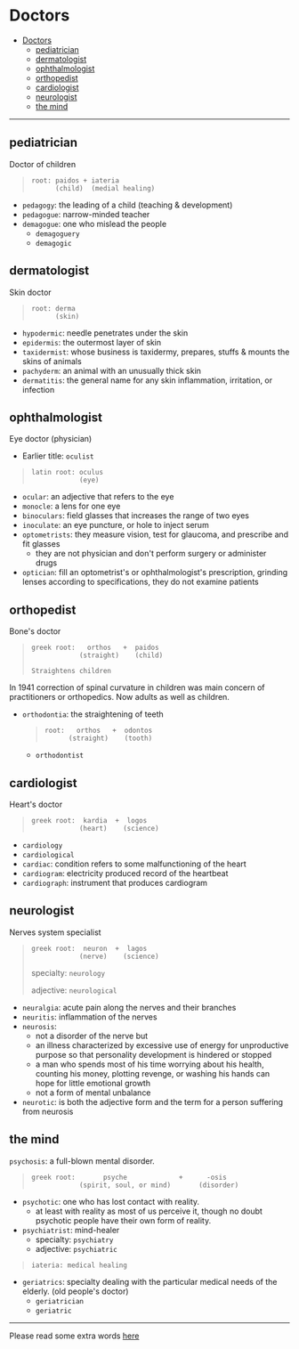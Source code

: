 # Doctors

- [Doctors](#doctors)
  - [pediatrician](#pediatrician)
  - [dermatologist](#dermatologist)
  - [ophthalmologist](#ophthalmologist)
  - [orthopedist](#orthopedist)
  - [cardiologist](#cardiologist)
  - [neurologist](#neurologist)
  - [the mind](#the-mind)

---

## pediatrician

Doctor of children

> ```
> root: paidos + iateria
>       (child)  (medial healing)
> ```

- `pedagogy`: the leading of a child (teaching & development)
- `pedagogue`: narrow-minded teacher
- `demagogue`: one who mislead the people
  - `demagoguery`
  - `demagogic`

## dermatologist

Skin doctor

> ```
> root: derma
>       (skin)
> ```

- `hypodermic`: needle penetrates under the skin
- `epidermis`: the outermost layer of skin
- `taxidermist`: whose business is taxidermy, prepares, stuffs & mounts the skins of animals
- `pachyderm`: an animal with an unusually thick skin
- `dermatitis`: the general name for any skin inflammation, irritation, or infection

## ophthalmologist

Eye doctor (physician)

- Earlier title: `oculist`

> ```
> latin root: oculus
>             (eye)
> ```

- `ocular`: an adjective that refers to the eye
- `monocle`: a lens for one eye
- `binoculars`: field glasses that increases the range of two eyes
- `inoculate`: an eye puncture, or hole to inject serum
- `optometrists`: they measure vision, test for glaucoma, and prescribe and fit glasses
  - they are not physician and don't perform surgery or administer drugs
- `optician`: fill an optometrist's or ophthalmologist's prescription, grinding lenses according to specifications, they do not examine patients

## orthopedist

Bone's doctor

> ```
> greek root:   orthos   +  paidos
>             (straight)    (child)
>
> Straightens children
> ```

In 1941 correction of spinal curvature in children was main concern of practitioners or orthopedics.
Now adults as well as children.

- `orthodontia`: the straightening of teeth

  > ```
  > root:   orthos   +  odontos
  >       (straight)    (tooth)
  > ```

  - `orthodontist`

## cardiologist

Heart's doctor

> ```
> greek root:  kardia  +  logos
>             (heart)    (science)
> ```

- `cardiology`
- `cardiological`
- `cardiac`: condition refers to some malfunctioning of the heart
- `cardiogram`: electricity produced record of the heartbeat
- `cardiograph`: instrument that produces cardiogram

## neurologist

Nerves system specialist

> ```
> greek root:  neuron  +  lagos
>             (nerve)    (science)
> ```
>
> specialty: `neurology`
>
> adjective: `neurological`

- `neuralgia`: acute pain along the nerves and their branches
- `neuritis`: inflammation of the nerves
- `neurosis`:
  - not a disorder of the nerve but
  - an illness characterized by excessive use of energy for unproductive purpose so that personality development is hindered or stopped
  - a man who spends most of his time worrying about his health, counting his money, plotting revenge, or washing his hands can hope for little emotional growth
  - not a form of mental unbalance
- `neurotic`: is both the adjective form and the term for a person suffering from neurosis

## the mind

`psychosis`: a full-blown mental disorder.

> ```
> greek root:       psyche             +      -osis
>             (spirit, soul, or mind)       (disorder)
> ```

- `psychotic`: one who has lost contact with reality.
  - at least with reality as most of us perceive it, though no doubt psychotic people have their own form of reality.
- `psychiatrist`: mind-healer
  - specialty: `psychiatry`
  - adjective: `psychiatric`

> ```
> iateria: medical healing
> ```

- `geriatrics`: specialty dealing with the particular medical needs of the elderly. (old people's doctor)
  - `geriatrician`
  - `geriatric`

---

Please read some extra words [here](extra-words.md)
